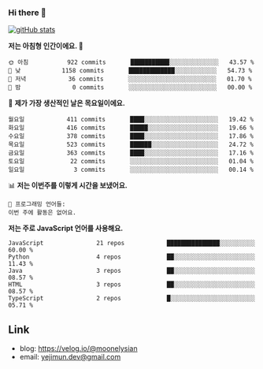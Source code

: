 ### Hi there 👋

<!--
**moonelysian/moonelysian** is a ✨ _special_ ✨ repository because its `README.md` (this file) appears on your GitHub profile.

Here are some ideas to get you started:

- 🔭 I’m currently working on ...
- 🌱 I’m currently learning ...
- 👯 I’m looking to collaborate on ...
- 🤔 I’m looking for help with ...
- 💬 Ask me about ...
- 📫 How to reach me: ...
- 😄 Pronouns: ...
- ⚡ Fun fact: ...
-->

<!-- [![wakatime stats](https://github-readme-stats.vercel.app/api/wakatime?username=moonelysian)](https://github.com/anuraghazra/github-readme-stats) -->

[![gitHub stats](https://github-readme-stats.vercel.app/api?username=moonelysian&show_icons=true)](https://github.com/anuraghazra/github-readme-stats)

<!--START_SECTION:waka-->
**저는 아침형 인간이에요. 🐤** 

```text
🌞 아침           922 commits       ███████████░░░░░░░░░░░░░░   43.57 % 
🌆 낮　          1158 commits       █████████████░░░░░░░░░░░░   54.73 % 
🌃 저녁            36 commits       ░░░░░░░░░░░░░░░░░░░░░░░░░   01.70 % 
🌙 밤　             0 commits       ░░░░░░░░░░░░░░░░░░░░░░░░░   00.00 % 

```
📅 **제가 가장 생산적인 날은 목요일이에요.** 

```text
월요일            411 commits       ████░░░░░░░░░░░░░░░░░░░░░   19.42 % 
화요일            416 commits       █████░░░░░░░░░░░░░░░░░░░░   19.66 % 
수요일            378 commits       ████░░░░░░░░░░░░░░░░░░░░░   17.86 % 
목요일            523 commits       ██████░░░░░░░░░░░░░░░░░░░   24.72 % 
금요일            363 commits       ████░░░░░░░░░░░░░░░░░░░░░   17.16 % 
토요일             22 commits       ░░░░░░░░░░░░░░░░░░░░░░░░░   01.04 % 
일요일              3 commits       ░░░░░░░░░░░░░░░░░░░░░░░░░   00.14 % 

```


📊 **저는 이번주를 이렇게 시간을 보냈어요.** 

```text
💬 프로그래밍 언어들: 
이번 주에 활동은 없어요.

```

**저는 주로 JavaScript 언어를 사용해요.** 

```text
JavaScript               21 repos            ███████████████░░░░░░░░░░   60.00 % 
Python                   4 repos             ██░░░░░░░░░░░░░░░░░░░░░░░   11.43 % 
Java                     3 repos             ██░░░░░░░░░░░░░░░░░░░░░░░   08.57 % 
HTML                     3 repos             ██░░░░░░░░░░░░░░░░░░░░░░░   08.57 % 
TypeScript               2 repos             █░░░░░░░░░░░░░░░░░░░░░░░░   05.71 % 

```



<!--END_SECTION:waka-->


## Link
- blog: https://velog.io/@moonelysian
- email: yejimun.dev@gmail.com
